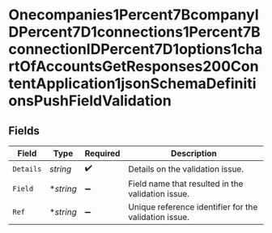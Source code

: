 # Onecompanies1Percent7BcompanyIDPercent7D1connections1Percent7BconnectionIDPercent7D1options1chartOfAccountsGetResponses200ContentApplication1jsonSchemaDefinitionsPushFieldValidation


## Fields

| Field                                                 | Type                                                  | Required                                              | Description                                           |
| ----------------------------------------------------- | ----------------------------------------------------- | ----------------------------------------------------- | ----------------------------------------------------- |
| `Details`                                             | *string*                                              | :heavy_check_mark:                                    | Details on the validation issue.                      |
| `Field`                                               | **string*                                             | :heavy_minus_sign:                                    | Field name that resulted in the validation issue.     |
| `Ref`                                                 | **string*                                             | :heavy_minus_sign:                                    | Unique reference identifier for the validation issue. |